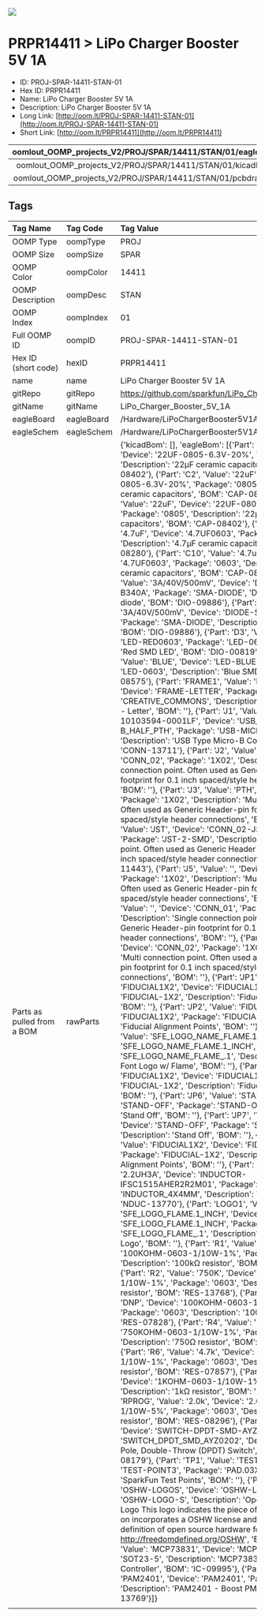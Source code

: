 


  
![][im]
# PRPR14411 > LiPo Charger Booster 5V 1A

- ID: PROJ-SPAR-14411-STAN-01
- Hex ID: PRPR14411
- Name: LiPo Charger Booster 5V 1A
- Description: LiPo Charger Booster 5V 1A
- Long Link: [http://oom.lt/PROJ-SPAR-14411-STAN-01](http://oom.lt/PROJ-SPAR-14411-STAN-01)
- Short Link: [http://oom.lt/PRPR14411](http://oom.lt/PRPR14411)
  

|oomlout_OOMP_projects_V2/PROJ/SPAR/14411/STAN/01/eagleImage.png|oomlout_OOMP_projects_V2/PROJ/SPAR/14411/STAN/01/eagleSchemImage.png|oomlout_OOMP_projects_V2/PROJ/SPAR/14411/STAN/01/kicadPcb3dFront.png|oomlout_OOMP_projects_V2/PROJ/SPAR/14411/STAN/01/kicadPcb3dBack.png|
| :---: | :---: | :---: | :---: |
|oomlout_OOMP_projects_V2/PROJ/SPAR/14411/STAN/01/kicadPcb3d.png|oomlout_OOMP_projects_V2/PROJ/SPAR/14411/STAN/01/bomBack.png|oomlout_OOMP_projects_V2/PROJ/SPAR/14411/STAN/01/bomFront.png|oomlout_OOMP_projects_V2/PROJ/SPAR/14411/STAN/01/pcbdraw.svg|
|oomlout_OOMP_projects_V2/PROJ/SPAR/14411/STAN/01/pcbdrawBack.svg||||

## Tags
  

|Tag Name|Tag Code|Tag Value|
| :--- | :--- | :--- |
|OOMP Type|oompType|PROJ|
|OOMP Size|oompSize|SPAR|
|OOMP Color|oompColor|14411|
|OOMP Description|oompDesc|STAN|
|OOMP Index|oompIndex|01|
|Full OOMP ID|oompID|PROJ-SPAR-14411-STAN-01|
|Hex ID (short code)|hexID|PRPR14411|
|name|name|LiPo Charger Booster 5V 1A|
|gitRepo|gitRepo|https://github.com/sparkfun/LiPo_Charger_Booster_5V_1A|
|gitName|gitName|LiPo_Charger_Booster_5V_1A|
|eagleBoard|eagleBoard|/Hardware/LiPoChargerBooster5V1A.brd|
|eagleSchem|eagleSchem|/Hardware/LiPoChargerBooster5V1A.sch|
|Parts as pulled from a BOM|rawParts|{'kicadBom': [], 'eagleBom': [{'Part': 'C1', 'Value': '22uF', 'Device': '22UF-0805-6.3V-20%', 'Package': '0805', 'Description': '22µF ceramic capacitors', 'BOM': 'CAP-08402'}, {'Part': 'C2', 'Value': '22uF', 'Device': '22UF-0805-6.3V-20%', 'Package': '0805', 'Description': '22µF ceramic capacitors', 'BOM': 'CAP-08402'}, {'Part': 'C3', 'Value': '22uF', 'Device': '22UF-0805-6.3V-20%', 'Package': '0805', 'Description': '22µF ceramic capacitors', 'BOM': 'CAP-08402'}, {'Part': 'C9', 'Value': '4.7uF', 'Device': '4.7UF0603', 'Package': '0603', 'Description': '4.7µF ceramic capacitors', 'BOM': 'CAP-08280'}, {'Part': 'C10', 'Value': '4.7uF', 'Device': '4.7UF0603', 'Package': '0603', 'Description': '4.7µF ceramic capacitors', 'BOM': 'CAP-08280'}, {'Part': 'D1', 'Value': '3A/40V/500mV', 'Device': 'DIODE-SCHOTTKY-B340A', 'Package': 'SMA-DIODE', 'Description': 'Schottky diode', 'BOM': 'DIO-09886'}, {'Part': 'D2', 'Value': '3A/40V/500mV', 'Device': 'DIODE-SCHOTTKY-B340A', 'Package': 'SMA-DIODE', 'Description': 'Schottky diode', 'BOM': 'DIO-09886'}, {'Part': 'D3', 'Value': 'RED', 'Device': 'LED-RED0603', 'Package': 'LED-0603', 'Description': 'Red SMD LED', 'BOM': 'DIO-00819'}, {'Part': 'D4', 'Value': 'BLUE', 'Device': 'LED-BLUE0603', 'Package': 'LED-0603', 'Description': 'Blue SMD LED', 'BOM': 'DIO-08575'}, {'Part': 'FRAME1', 'Value': 'FRAME-LETTER', 'Device': 'FRAME-LETTER', 'Package': 'CREATIVE_COMMONS', 'Description': 'Schematic Frame - Letter', 'BOM': ''}, {'Part': 'J1', 'Value': 'AMP FCI 10103594-0001LF', 'Device': 'USB_MICRO-B_HALF_PTH', 'Package': 'USB-MICROB-PTH', 'Description': 'USB Type Micro-B Connector', 'BOM': 'CONN-13711'}, {'Part': 'J2', 'Value': 'PTH', 'Device': 'CONN_02', 'Package': '1X02', 'Description': 'Multi connection point. Often used as Generic Header-pin footprint for 0.1 inch spaced/style header connections', 'BOM': ''}, {'Part': 'J3', 'Value': 'PTH', 'Device': 'CONN_02', 'Package': '1X02', 'Description': 'Multi connection point. Often used as Generic Header-pin footprint for 0.1 inch spaced/style header connections', 'BOM': ''}, {'Part': 'J4', 'Value': 'JST', 'Device': 'CONN_02-JST-2MM-SMT', 'Package': 'JST-2-SMD', 'Description': 'Multi connection point. Often used as Generic Header-pin footprint for 0.1 inch spaced/style header connections', 'BOM': 'CONN-11443'}, {'Part': 'J5', 'Value': '', 'Device': 'CONN_02', 'Package': '1X02', 'Description': 'Multi connection point. Often used as Generic Header-pin footprint for 0.1 inch spaced/style header connections', 'BOM': ''}, {'Part': 'J6', 'Value': '', 'Device': 'CONN_01', 'Package': '1X01', 'Description': 'Single connection point. Often used as Generic Header-pin footprint for 0.1 inch spaced/style header connections', 'BOM': ''}, {'Part': 'J7', 'Value': 'PTH', 'Device': 'CONN_02', 'Package': '1X02', 'Description': 'Multi connection point. Often used as Generic Header-pin footprint for 0.1 inch spaced/style header connections', 'BOM': ''}, {'Part': 'JP1', 'Value': 'FIDUCIAL1X2', 'Device': 'FIDUCIAL1X2', 'Package': 'FIDUCIAL-1X2', 'Description': 'Fiducial Alignment Points', 'BOM': ''}, {'Part': 'JP2', 'Value': 'FIDUCIAL1X2', 'Device': 'FIDUCIAL1X2', 'Package': 'FIDUCIAL-1X2', 'Description': 'Fiducial Alignment Points', 'BOM': ''}, {'Part': 'JP3', 'Value': 'SFE_LOGO_NAME_FLAME.1_INCH', 'Device': 'SFE_LOGO_NAME_FLAME.1_INCH', 'Package': 'SFE_LOGO_NAME_FLAME_.1', 'Description': 'SparkFun Font Logo w/ Flame', 'BOM': ''}, {'Part': 'JP4', 'Value': 'FIDUCIAL1X2', 'Device': 'FIDUCIAL1X2', 'Package': 'FIDUCIAL-1X2', 'Description': 'Fiducial Alignment Points', 'BOM': ''}, {'Part': 'JP6', 'Value': 'STAND-OFF', 'Device': 'STAND-OFF', 'Package': 'STAND-OFF', 'Description': 'Stand Off', 'BOM': ''}, {'Part': 'JP7', 'Value': 'STAND-OFF', 'Device': 'STAND-OFF', 'Package': 'STAND-OFF', 'Description': 'Stand Off', 'BOM': ''}, {'Part': 'JP16', 'Value': 'FIDUCIAL1X2', 'Device': 'FIDUCIAL1X2', 'Package': 'FIDUCIAL-1X2', 'Description': 'Fiducial Alignment Points', 'BOM': ''}, {'Part': 'L1', 'Value': '2.2UH3A', 'Device': 'INDUCTOR-IFSC1515AHER2R2M01', 'Package': 'INDUCTOR_4X4MM', 'Description': 'Inductors', 'BOM': 'NDUC-13770'}, {'Part': 'LOGO1', 'Value': 'SFE_LOGO_FLAME.1_INCH', 'Device': 'SFE_LOGO_FLAME.1_INCH', 'Package': 'SFE_LOGO_FLAME_.1', 'Description': 'SparkFun Flame Logo', 'BOM': ''}, {'Part': 'R1', 'Value': '100k', 'Device': '100KOHM-0603-1/10W-1%', 'Package': '0603', 'Description': '100kΩ resistor', 'BOM': 'RES-07828'}, {'Part': 'R2', 'Value': '750K', 'Device': '750KOHM-0603-1/10W-1%', 'Package': '0603', 'Description': '750Ω resistor', 'BOM': 'RES-13768'}, {'Part': 'R3', 'Value': 'DNP', 'Device': '100KOHM-0603-1/10W-1%', 'Package': '0603', 'Description': '100kΩ resistor', 'BOM': 'RES-07828'}, {'Part': 'R4', 'Value': '750K', 'Device': '750KOHM-0603-1/10W-1%', 'Package': '0603', 'Description': '750Ω resistor', 'BOM': 'RES-13768'}, {'Part': 'R6', 'Value': '4.7k', 'Device': '4.7KOHM-0603-1/10W-1%', 'Package': '0603', 'Description': '4.7kΩ resistor', 'BOM': 'RES-07857'}, {'Part': 'R9', 'Value': '1k', 'Device': '1KOHM-0603-1/10W-1%', 'Package': '0603', 'Description': '1kΩ resistor', 'BOM': 'RES-07856'}, {'Part': 'RPROG', 'Value': '2.0k', 'Device': '2.0KOHM-0603-1/10W-5%', 'Package': '0603', 'Description': '2kΩ resistor', 'BOM': 'RES-08296'}, {'Part': 'S2', 'Value': '', 'Device': 'SWITCH-DPDT-SMD-AYZ0202', 'Package': 'SWITCH_DPDT_SMD_AYZ0202', 'Description': 'Double-Pole, Double-Throw (DPDT) Switch', 'BOM': 'SWCH-08179'}, {'Part': 'TP1', 'Value': 'TEST-POINT3', 'Device': 'TEST-POINT3', 'Package': 'PAD.03X.03', 'Description': 'SparkFun Test Points', 'BOM': ''}, {'Part': 'U$1', 'Value': 'OSHW-LOGOS', 'Device': 'OSHW-LOGOS', 'Package': 'OSHW-LOGO-S', 'Description': 'Open Source Hardware Logo This logo indicates the piece of hardware it is found on incorporates a OSHW license and/or adheres to the definition of open source hardware found here: http://freedomdefined.org/OSHW', 'BOM': ''}, {'Part': 'U1', 'Value': 'MCP73831', 'Device': 'MCP73831', 'Package': 'SOT23-5', 'Description': 'MCP73831T Li-Ion, Li-Pol Controller', 'BOM': 'IC-09995'}, {'Part': 'U2', 'Value': 'PAM2401', 'Device': 'PAM2401', 'Package': 'MSOP8', 'Description': 'PAM2401 - Boost PMIC', 'BOM': 'IC-13769'}]}|
||||



[im]: PROJ/SPAR/14411/STAN/01/kicadPcb3d_450.png
